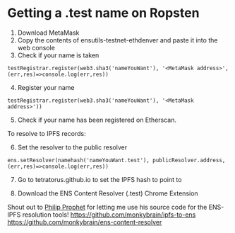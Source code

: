 <h1>Getting a .test name on Ropsten</h1>

1. Download MetaMask
2. Copy the contents of ensutils-testnet-ethdenver and paste it into the web console
3. Check if your name is taken
```
testRegistrar.register(web3.sha3('nameYouWant'), '<MetaMask address>', (err,res)=>console.log(err,res))
```
4. Register your name
```
testRegistrar.register(web3.sha3('nameYouWant'), '<MetaMask address>'))
```
5. Check if your name has been registered on Etherscan.

To resolve to IPFS records:

6. Set the resolver to the public resolver
```
ens.setResolver(namehash('nameYouWant.test'), publicResolver.address, (err,res)=>console.log(err,res))
```
7. Go to tetratorus.github.io to set the IPFS hash to point to

8. Download the ENS Content Resolver (.test) Chrome Extension


Shout out to [Philip Prophet](https://github.com/monkybrain) for letting me use his source code
for the ENS-IPFS resolution tools!
https://github.com/monkybrain/ipfs-to-ens
https://github.com/monkybrain/ens-content-resolver
